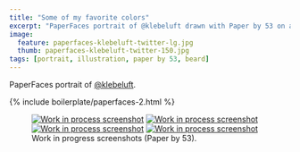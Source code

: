 ```yaml
---
title: "Some of my favorite colors"
excerpt: "PaperFaces portrait of @klebeluft drawn with Paper by 53 on an iPad."
image: 
  feature: paperfaces-klebeluft-twitter-lg.jpg
  thumb: paperfaces-klebeluft-twitter-150.jpg
tags: [portrait, illustration, paper by 53, beard]
---
```


PaperFaces portrait of [@klebeluft](http://twitter.com/klebeluft).

{% include boilerplate/paperfaces-2.html %}

<figure class="half">
	<a href="{{ site.url }}/images/paperfaces-klebeluft-process-1-lg.jpg"><img src="{{ site.url }}/images/paperfaces-klebeluft-process-1-600.jpg" alt="Work in process screenshot"></a>
	<a href="{{ site.url }}/images/paperfaces-klebeluft-process-2-lg.jpg"><img src="{{ site.url }}/images/paperfaces-klebeluft-process-2-600.jpg" alt="Work in process screenshot"></a>
	<a href="{{ site.url }}/images/paperfaces-klebeluft-process-3-lg.jpg"><img src="{{ site.url }}/images/paperfaces-klebeluft-process-3-600.jpg" alt="Work in process screenshot"></a>
	<a href="{{ site.url }}/images/paperfaces-klebeluft-process-4-lg.jpg"><img src="{{ site.url }}/images/paperfaces-klebeluft-process-4-600.jpg" alt="Work in process screenshot"></a>
	<figcaption>Work in progress screenshots (Paper by 53).</figcaption>
</figure>